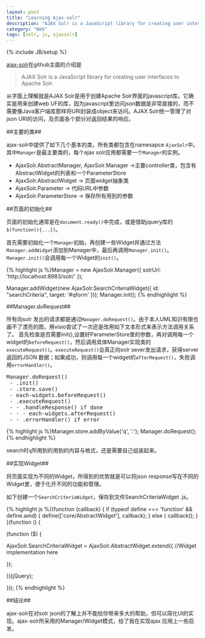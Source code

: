 ```yaml
---
layout: post
title: "Learning Ajax-solr"
description: "AJAX Solr is a JavaScript library for creating user interfaces to Apache Solr"
category: "Web"
tags: [solr, js, ajaxsolr]
---
```

{% include JB/setup %}

[ajax-solr](https://github.com/evolvingweb/ajax-solr)在github主面的介绍是 

> AJAX Solr is a JavaScript library for creating user interfaces to Apache Solr.

从字面上理解就是AJAX Solr是用于创建Apache Solr界面的javascript库。它确实是用来创建web UF的库，因为javascript里访问json数据是非常直接的，而不需要像Java客户端库那样将URI封装成object来访问。AJAX Solr统一管理了对json URI的访问，及页面各个部分对返回结果的响应。

##主要的类##

ajax-solr中提供了如下几个基本的类，所有类都包含在namesapce `AjaxSolr`中。其中`Manager`是最主要类的，每个ajax solr应用都需要一个`Manager`的实例。

- AjaxSolr.AbstractManager, AjaxSolr.Manager  ->主要controller类，包含有AbstractWidget的列表和一个ParameterStore 
- AjaxSolr.AbstractWidget -> 页面widget抽象类
- AjaxSolr.Parameter -> 代码URL中参数
- AjaxSolr.ParameterStore -> 保存所有用到的参数

##页面的初始化##

页面的初始化通常是在`document.ready()`中完成，或是借助jquery库的`$(function(){...})`。

首先需要初始化一个`Manager`初始，再创建一些Widget并通过方法`Manager.addWidget`添加到Manager中，最后再调用`Manager.init()`。`Manager.init()`会调用每一个Widget的`init()`。

{% highlight js %}Manager = new AjaxSolr.Manager({
  solrUrl: 'http://localhost:8983/solr/'
});

Manager.addWidget(new AjaxSolr.SearchCriteriaWidget({
  id: "searchCriteria",
  target: '#qform'
}));
Manager.init();
{% endhighlight %}

##Manager.doRequest##

所有向solr 发出的请求都是通过`Manager.doRequest()`。由于本人UML知识有限也画不了漂亮的图，用visio尝试了一次还是改用如下文本形式来表示方法调用关系了。 首先检查是否需要init(),设置好ParameterStore里的参数，再对调用每一个widget的`beforeRequest()`，然后调用具体Manager实现类的`executeRequest()`。`executeRequest()`会真正向solr sever发出请求，获得server返回的JSON 数据；如果成功，则调用每一个widget的`afterRequest()`，失败调用`errorHandler()`。

<pre>
Manager.doRequest()
 - .init()
 - .store.save()
 - each-widgets.beforeRequest()
 - .executeRequest()
 - - .handleResponse() if done
 - - - each-widgets.afterRequest()
 - - .errorHandler() if error
</pre>


{% highlight js %}Manager.store.addByValue('q', '*:*');
Manager.doRequest();
{% endhighlight %}

search时`q`所用到的用到的内容与格式，还是需要自己组装起来。


##实现Widget##

将页面实现为不同的Widget，所得到的优势就是可以将json response写在不同的Widget里，便于化开不同的功能和管理。

如下创建一个`SearchCriteriaWidget`，保存到文件SearchCriteriaWidget .js。

{% highlight js %}(function (callback) {
  if (typeof define === 'function' &amp;&amp; define.amd) {
    define(['core/AbstractWidget'], callback);
  }
  else {
    callback();
  }
}(function () {

(function ($) {

AjaxSolr.SearchCriteriaWidget = AjaxSolr.AbstractWidget.extend({
	//Widget implementation here

});

})(jQuery);

}));
{% endhighlight %}

##结论##

ajax-solr在对solr json的了解上并不能给你带来多大的帮助，但可以简化UI的实现。ajax-solr所采用的Manager/Widget模式，给了我在实现ajax 应用上一些启发。

